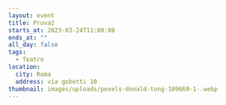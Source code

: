 ```yaml
---
layout: event
title: Prova2
starts_at: 2023-03-24T11:00:00
ends_at: ""
all_day: false
tags:
  - Teatro
location:
  city: Roma
  address: via gobetti 10
thumbnail: images/uploads/pexels-donald-tong-109669-1-.webp
---
```

